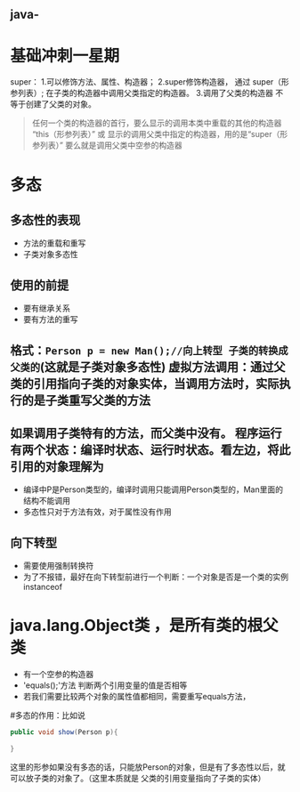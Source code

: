 ## java-

# 基础冲刺一星期


super：
1.可以修饰方法、属性、构造器；
2.super修饰构造器， 通过 super（形参列表）;    在子类的构造器中调用父类指定的构造器。
3.调用了父类的构造器  不等于创建了父类的对象。
>任何一个类的构造器的首行，要么显示的调用本类中重载的其他的构造器   “this（形参列表）”   或    显示的调用父类中指定的构造器，用的是“super（形参列表）”   要么就是调用父类中空参的构造器

# 多态
## 多态性的表现
- 方法的重载和重写
- 子类对象多态性
## 使用的前提
- 要有继承关系
- 要有方法的重写
## 格式：`Person p = new Man();//向上转型 子类的转换成父类的`(这就是子类对象多态性)   虚拟方法调用：通过父类的引用指向子类的对象实体，当调用方法时，实际执行的是子类重写父类的方法
## 如果调用子类特有的方法，而父类中没有。 程序运行有两个状态：编译时状态、运行时状态。看左边，将此引用的对象理解为
- 编译中P是Person类型的，编译时调用只能调用Person类型的，Man里面的结构不能调用
- 多态性只对于方法有效，对于属性没有作用
## 向下转型
- 需要使用强制转换符
- 为了不报错，最好在向下转型前进行一个判断：一个对象是否是一个类的实例instanceof

# java.lang.Object类 ，是所有类的根父类
- 有一个空参的构造器
- 'equals();'方法 判断两个引用变量的值是否相等
- 若我们需要比较两个对象的属性值都相同，需要重写equals方法，



#多态的作用：比如说
```java
public void show(Person p){
	
}
```
这里的形参如果没有多态的话，只能放Person的对象，但是有了多态性以后，就可以放子类的对象了。（这里本质就是 父类的引用变量指向了子类的实体）
